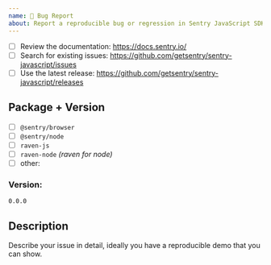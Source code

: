 ```yaml
---
name: 🐛 Bug Report
about: Report a reproducible bug or regression in Sentry JavaScript SDKs.
---
```


<!-- Requirements: please go through this checklist before opening a new issue -->

- [ ] Review the documentation: https://docs.sentry.io/
- [ ] Search for existing issues: https://github.com/getsentry/sentry-javascript/issues
- [ ] Use the latest release: https://github.com/getsentry/sentry-javascript/releases

## Package + Version

- [ ] `@sentry/browser`
- [ ] `@sentry/node`
- [ ] `raven-js`
- [ ] `raven-node` _(raven for node)_
- [ ] other:

### Version:

```
0.0.0
```

## Description

Describe your issue in detail, ideally you have a reproducible demo that you can show.
